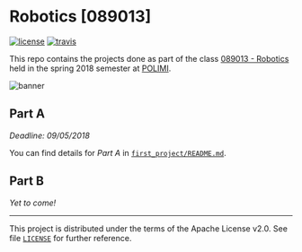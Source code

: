 # Robotics [089013]

[![license][license-img]][license-link]
[![travis][travis-img]][travis-link]

This repo contains the projects done as part of the class [089013 - Robotics][1] held in the spring 2018 semester at [POLIMI][2].

![banner][banner-img]

## Part A

*Deadline: 09/05/2018*

You can find details for *Part A* in [`first_project/README.md`][3].

## Part B

*Yet to come!*

---
This project is distributed under the terms of the Apache License v2.0.
See file [`LICENSE`][4] for further reference.

 [1]: https://www11.ceda.polimi.it/schedaincarico/schedaincarico/controller/scheda_pubblica/SchedaPublic.do?&evn_default=evento&c_classe=667653&__pj0=0&__pj1=65445b4a0468d54ae55ee95bd3217623
 [2]: https://www.polimi.it/
 [3]: https://github.com/circhioz/robotics/blob/master/first_project/README.md
 [4]: https://github.com/circhioz/robotics/blob/master/LICENSE

 [license-link]: https://opensource.org/licenses/Apache-2.0
 [license-img]: https://img.shields.io/badge/License-Apache%202.0-blue.svg
 [banner-img]: /images/first_project.gif?raw=true
 [travis-link]: https://travis-ci.org/circhioz/robotics
 [travis-img]: https://travis-ci.org/circhioz/robotics.svg?branch=master

